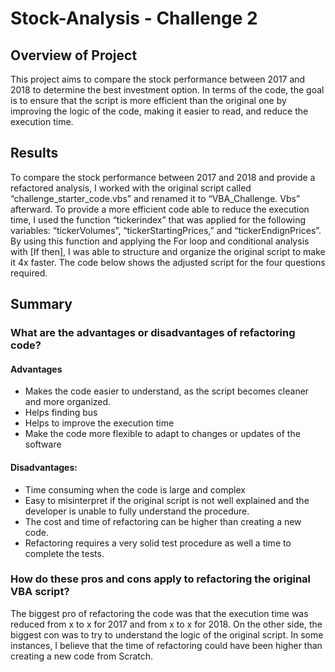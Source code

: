 # Stock-Analysis - Challenge 2

## Overview of Project
This project aims to compare the stock performance between 2017 and 2018 to determine the best investment option. In terms of the code, the goal is to ensure that the script is more efficient than the original one by improving the logic of the code, making it easier to read, and reduce the execution time.  

## Results
To compare the stock performance between 2017 and 2018 and provide a refactored analysis, I worked with the original script called “challenge_starter_code.vbs” and renamed it to “VBA_Challenge. Vbs” afterward. 
To provide a more efficient code able to reduce the execution time, I used the function “tickerindex” that was applied for the following variables: “tickerVolumes”, “tickerStartingPrices,” and “tickerEndignPrices”. By using this function and applying the For loop and conditional analysis with [If then], I was able to structure and organize the original script to make it 4x faster. 
The code below shows the adjusted script for the four questions required.

## Summary
### What are the advantages or disadvantages of refactoring code?
#### Advantages
- Makes the code easier to understand, as the script becomes cleaner and more organized.
- Helps finding bus
- Helps to improve the execution time
- Make the code more flexible to adapt to changes or updates of the software
#### Disadvantages:
- Time consuming when the code is large and complex
- Easy to misinterpret if the original script is not well explained and the developer is unable to fully understand the procedure. 
- The cost and time of refactoring can be higher than creating a new code.
- Refactoring requires a very solid test procedure as well a time to complete the tests.

### How do these pros and cons apply to refactoring the original VBA script?
The biggest pro of refactoring the code was that the execution time was reduced from x to x for 2017 and from x to x for 2018. On the other side, the biggest con was to try to understand the logic of the original script. In some instances, I believe that the time of refactoring could have been higher than creating a new code from Scratch. 
